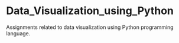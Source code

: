 # Data_Visualization_using_Python
Assignments related to data visualization using Python programming language.
